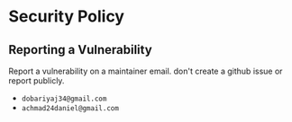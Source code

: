 # Security Policy

## Reporting a Vulnerability

Report a vulnerability on a maintainer email. don't create a github issue or report publicly.

- `dobariyaj34@gmail.com`
- `achmad24daniel@gmail.com`
